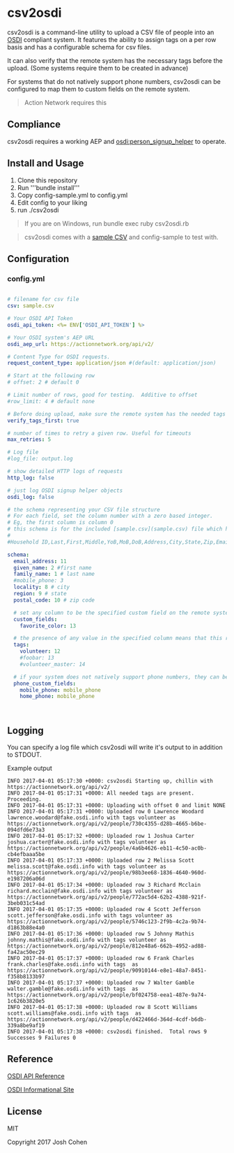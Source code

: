 # csv2osdi

csv2osdi is a command-line utility to upload a CSV file of people into an [OSDI](http://opensupporter.org) compliant system.  It features the ability to assign tags on a per row basis and has a configurable schema for csv files.

It can also verify that the remote system has the necessary tags before the upload. (Some systems require them to be created in advance)

For systems that do not natively support phone numbers, csv2osdi can be configured to map them to custom fields on the remote system.

> Action Network requires this

## Compliance

csv2osdi requires a working AEP and [osdi:person_signup_helper](http://opensupporter.github.io/osdi-docs/person_signup.html) to operate.

## Install and Usage

1. Clone this repository
2. Run '''bundle install'''
3. Copy config-sample.yml to config.yml
4. Edit config to your liking
5. run ./csv2osdi

> If you are on Windows, run bundle exec ruby csv2osdi.rb

> csv2osdi comes with a [sample CSV](sample.csv) and config-sample to test with.

## Configuration

### config.yml

```yaml

# filename for csv file
csv: sample.csv

# Your OSDI API Token
osdi_api_token: <%= ENV['OSDI_API_TOKEN'] %>

# Your OSDI system's AEP URL
osdi_aep_url: https://actionnetwork.org/api/v2/

# Content Type for OSDI requests.
request_content_type: application/json #(default: application/json)

# Start at the following row
# offset: 2 # default 0

# Limit number of rows, good for testing.  Additive to offset
#row_limit: 4 # default none

# Before doing upload, make sure the remote system has the needed tags created already and it not, abort.
verify_tags_first: true

# number of times to retry a given row. Useful for timeouts
max_retries: 5

# Log file
#log_file: output.log

# show detailed HTTP logs of requests
http_log: false

# just log OSDI signup helper objects
osdi_log: false

# the schema representing your CSV file structure
# For each field, set the column number with a zero based integer.
# Eg, the first column is column 0
# this schema is for the included [sample.csv](sample.csv) file which has columns:
#
#Household ID,Last,First,Middle,YoB,MoB,DoB,Address,City,State,Zip,Email, Volunteer_tag,color

schema:
  email_address: 11
  given_name: 2 #first name
  family_name: 1 # last name
  #mobile_phone: 3
  locality: 8 # city
  region: 9 # state
  postal_code: 10 # zip code

  # set any column to be the specified custom field on the remote system
  custom_fields:
    favorite_color: 13

  # the presence of any value in the specified column means that this row should be tagged with the specified tag name
  tags:
    volunteer: 12
    #foobar: 13
    #volunteer_master: 14

  # if your system does not natively support phone numbers, they can be inserted into custom fields named below
  phone_custom_fields:
    mobile_phone: mobile_phone
    home_phone: mobile_phone




```

## Logging

You can specify a log file which csv2osdi will write it's output to in addition to STDOUT.

Example output

```shell
INFO 2017-04-01 05:17:30 +0000: csv2osdi Starting up, chillin with https://actionnetwork.org/api/v2/
INFO 2017-04-01 05:17:31 +0000: All needed tags are present.  Proceeding.
INFO 2017-04-01 05:17:31 +0000: Uploading with offset 0 and limit NONE
INFO 2017-04-01 05:17:31 +0000: Uploaded row 0 Lawrence Woodard lawrence.woodard@fake.osdi.info with tags volunteer as https://actionnetwork.org/api/v2/people/730c4355-d28b-4665-b6be-094dfd6e73a3
INFO 2017-04-01 05:17:32 +0000: Uploaded row 1 Joshua Carter joshua.carter@fake.osdi.info with tags volunteer as https://actionnetwork.org/api/v2/people/4a6b4626-eb11-4c50-ac0b-cb4efbaaa5be
INFO 2017-04-01 05:17:33 +0000: Uploaded row 2 Melissa Scott melissa.scott@fake.osdi.info with tags volunteer as https://actionnetwork.org/api/v2/people/98b3ee68-1836-4640-960d-e1987206a06d
INFO 2017-04-01 05:17:34 +0000: Uploaded row 3 Richard Mcclain richard.mcclain@fake.osdi.info with tags volunteer as https://actionnetwork.org/api/v2/people/772ac5d4-62b2-4388-921f-3beb031c54ad
INFO 2017-04-01 05:17:35 +0000: Uploaded row 4 Scott Jefferson scott.jefferson@fake.osdi.info with tags volunteer as https://actionnetwork.org/api/v2/people/5746c123-2f9b-4c2a-9b74-d1863b88e4a0
INFO 2017-04-01 05:17:36 +0000: Uploaded row 5 Johnny Mathis johnny.mathis@fake.osdi.info with tags volunteer as https://actionnetwork.org/api/v2/people/812e48a6-662b-4952-ad88-fa42ac50ec29
INFO 2017-04-01 05:17:37 +0000: Uploaded row 6 Frank Charles frank.charles@fake.osdi.info with tags  as https://actionnetwork.org/api/v2/people/90910144-e8e1-48a7-8451-f358b8133b97
INFO 2017-04-01 05:17:37 +0000: Uploaded row 7 Walter Gamble walter.gamble@fake.osdi.info with tags  as https://actionnetwork.org/api/v2/people/bf024758-eea1-487e-9a74-1c626b3820e5
INFO 2017-04-01 05:17:38 +0000: Uploaded row 8 Scott Williams scott.williams@fake.osdi.info with tags  as https://actionnetwork.org/api/v2/people/d422466d-364d-4cdf-b6db-339a8be9af19
INFO 2017-04-01 05:17:38 +0000: csv2osdi finished.  Total rows 9 Successes 9 Failures 0
```

## Reference

[OSDI API Reference](http://opensupporter.github.io/osdi-docs/)

[OSDI Informational Site](http://opensupporter.org)

## License

MIT

Copyright 2017 Josh Cohen

